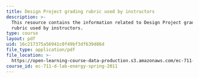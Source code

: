 ```yaml
---
title: Design Project grading rubric used by instructors
description: >-
  This resource contains the information related to Design Project grading
  rubric used by instructors.
type: course
layout: pdf
uid: 16c217375a56941c0f49bf3df639d86d
file_type: application/pdf
file_location: >-
  https://open-learning-course-data-production.s3.amazonaws.com/ec-711-d-lab-energy-spring-2011/16c217375a56941c0f49bf3df639d86d_MITEC_711S11_proj_rubric.pdf
course_id: ec-711-d-lab-energy-spring-2011
---
```

